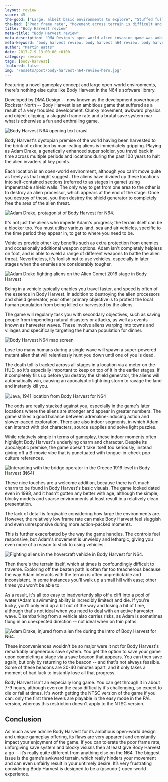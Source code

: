 ```yaml
---
layout: review
score: 45
the-good: ["Large, albeit basic environments to explore", "Stuffed full of pop culture references and parodies", "An interesting premise and unique gameplay design"]
the-bad: ["Poor frame rate", "Movement across terrain is difficult and unpredictable", "Harsh save system", "Very basic visuals (although due to the scope of the game)"]
title: "Body Harvest review"
meta-title: "Body Harvest review"
meta-description: "DMA Design's open-world alien invasion game was ambitious for its time, but how does it fare today? Check out our in-depth review"
meta-keyword: "body harvest review, body harvest n64 review, body harvest game review"
author: "Martin Watts"
date: 2017-7-9 13:00:00 +0100
category: review
tags: [body-harvest]
featured: false
img: '/assets/post/body-harvest-n64-review-hero.jpg'
---
```


Featuring a novel gameplay concept and large open-world environments,  there's nothing else quite like Body Harvest in the N64's software library.

Developed by DMA Design -- now known as the development powerhouse Rockstar North -- Body Harvest is an ambitious game that suffered as a result of a very troubled development. Clunky movement, awkward physics and object clipping, a sluggish frame rate and a brutal save system mar what is otherwise a fun and enthralling game.

![Body Harvest N64 opening text crawl](/assets/images/games/body-harvest/body-harvest-n64-opening-crawl.jpg)

Body Harvest's dystopian premise of the world having been harvested to the brink of extinction by man-eating aliens is immediately gripping. Playing as Adam Drake, a genetically enhanced super soldier, you travel back in time across multiple periods and locations during the past 100 years to halt the alien invaders at key points.

Each location is an open-world environment, although you can't move quite as freely as that might suggest. The aliens have divided up these locations into self-contained sections (referred to as stages in game) using impenetrable shield walls. The only way to get from one area to the other is to destroy an alien processor, which appears at the end of the stage. Once you destroy of these, you then destroy the shield generator to completely free the area of the alien threat.

![Adam Drake, protagonist of Body Harvest for N64.](/assets/images/games/body-harvest/body-harvest-n64-adam-drake-intro.jpg)

It's not just the aliens who impede Adam's progress; the terrain itself can be a blocker too. You must utilise various land, sea and air vehicles, specific to the time period they appear in, to get to where you need to be.

Vehicles provide other key benefits such as extra protection from enemies and occasionally additional weapon options. Adam isn't completely helpless on foot, and is able to wield a range of different weapons to battle the alien threat. Nevertheless, it's foolish not to use vehicles, especially in later stages when the enemies are considerably tougher.

![Adam Drake fighting aliens on the Alien Comet 2016 stage in Body Harvest](/assets/images/games/body-harvest/body-harvest-n64-fighting-aliens.jpg)

Being in a vehicle typically enables you travel faster, and speed is often of the essence in Body Harvest. In addition to destroying the alien processors and shield generator, your other primary objective is to protect the local human population from being killed or harvested by the aliens.

The game will regularly task you with secondary objectives, such as saving people from impending natural disasters or attacks, as well as events known as harvester waves. These involve aliens warping into towns and villages and specifically targeting the human population for dinner.

![Body Harvest N64 map screen](/assets/images/games/body-harvest/body-harvest-n64-map-screen.jpg)

Lose too many humans during a single wave will spawn a super-powered mutant alien that will relentlessly hunt you down until one of you is dead.

The death toll is tracked across all stages in a location via a meter on the HUD, so it's especially important to keep on top of it in the earlier stages. If it completely fills up before you destroy the shield generator, the aliens will automatically win, causing an apocalyptic lightning storm to ravage the land and instantly kill you.

![Java, 1941 location from Body Harvest for N64](/assets/images/games/body-harvest/body-harvest-n64-java-1941.jpg)

The odds are really stacked against you, especially in the game's later locations where the aliens are stronger and appear in greater numbers. The game strikes a good balance between adrenaline-inducing action and slower-paced exploration. There are also indoor segments, in which Adam can interact with plot characters, source supplies and solve light puzzles.

While relatively simple in terms of gameplay, these indoor moments often highlight Body Harvest's underlying charm and character. Despite its apocalyptic premise, the game doesn't take itself too seriously, instead giving off a B-movie vibe that is punctuated with tongue-in-cheek pop culture references.

![Interacting with the bridge operator in the Greece 1916 level in Body Harvest (N64)](/assets/images/games/body-harvest/body-harvest-n64-bridge-operator.jpg)

These nice touches are a welcome addition, because there isn't much charm to be found in Body Harvest's basic visuals. The game looked dated even in 1998, and it hasn't gotten any better with age, although the simple, blocky models and sparse environments at least result in a relatively clean presentation.

The lack of detail is forgivable considering how large the environments are. However, the relatively low frame rate can make Body Harvest feel sluggish and even unresponsive during more action-packed moments.

This is further exacerbated by the way the game handles. The controls feel responsive, but Adam's movement is unwieldy and lethargic, giving you even more of a reason to stick to using vehicles.

![Fighting aliens in the hovercraft vehicle in Body Harvest for N64.](/assets/images/games/body-harvest/body-harvest-n64-alien-comet-hovercraft.jpg)

Then there's the terrain itself, which at times is confoundingly difficult to traverse. Exploring off the beaten path is often far too treacherous because the way Adam interacts with the terrain is often unpredictable and inconsistent. In some instances you'll walk up a small hill with ease; other times you won't be able to. 

As a result, it's all too easy to inadvertently slip off a cliff into a pool of water (Adam's swimming ability is incredibly limited) and die. If you're lucky, you'll only end up a bit out of the way and losing a bit of time, although that's not ideal when you need to deal with an active harvester wave. Disembarking from a vehicle also carries risks, as Adam is sometimes flung in an unexpected direction -- not ideal when on thin paths.

![Adam Drake, injured from alien fire during the intro of Body Harvest for N64.](/assets/images/games/body-harvest/body-harvest-n64-adam-drake-injured.jpg)

These inconveniences wouldn't be so major were it not for Body Harvest's remarkably ungenerous save system. You get the option to save your game upon completing a stage via a save beacon that appears. You can then save again, but only by returning to the beacon -- and that's not always feasible. Some of these beacons are 30-40 minutes apart, and it only takes a moment of bad luck to instantly lose all that progress.

Body Harvest isn't an especially long game. You can get through it in about 7-9 hours, although even on the easy difficulty it's challenging, so expect to die or fail at times. It's worth getting the NTSC version of the game if you can: only the first three levels are playable in the easy mode in the PAL version, whereas this restriction doesn't apply to the NTSC version.

## Conclusion ##

As much as we admire Body Harvest for its ambitious open-world design and unique gameplay offering, its flaws are very apparent and constantly impact your enjoyment of the game. If you can tolerate the poor frame rate, unforgiving save system and blocky visuals then at least give Body Harvest a go -- it’s really quite different from anything else on the N64. The biggest issue is the game’s awkward terrain, which really hinders your movement and can even unfairly result in your untimely desire. It’s very frustrating considering Body Harvest is designed to be a (pseudo-) open-world experience.